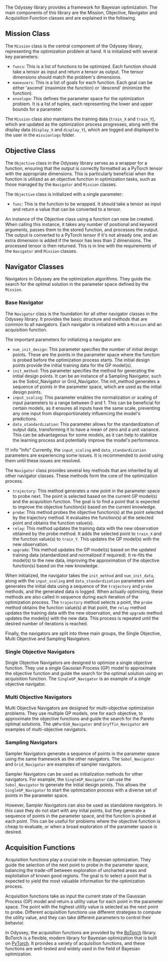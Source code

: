 The Odyssey library provides a framework for Bayesian optimization. The main components of this library are the Mission, Objective, Navigator and Acquisition Function classes and are explained in the following.

## Mission Class

The `Mission` class is the central component of the Odyssey library, representing the optimization problem at hand. It is initialized with several key parameters:

- `funcs`: This is a list of functions to be optimized. Each function should take a tensor as input and return a tensor as output. The tensor dimensions should match the problem's dimensions.
- `maneuvers`: This is a list of goals for each function. Each goal can be either 'ascend' (maximize the function) or 'descend' (minimize the function).
- `envelope`: This defines the parameter space for the optimization problem. It is a list of tuples, each representing the lower and upper bounds for a parameter.

The `Mission` class also maintains the training data (`train_X` and `train_Y`), which are updated as the optimization process progresses, along with the display data (`display_X` and `display_Y`), which are logged and displayed to the user in the `missionlogs` folder.

## Objective Class
The `Objective` class in the Odyssey library serves as a wrapper for a function, ensuring that the output is correctly formatted as a PyTorch tensor with the appropriate dimensions. This is particularly beneficial when the function is utilized as an objective function in optimization tasks, such as those managed by the `Navigator` and `Mission` classes. 

The `Objective` class is initialized with a single parameter:

- `func`: This is the function to be wrapped. It should take a tensor as input and return a value that can be converted to a tensor.

An instance of the Objective class using a function can now be created. When calling this instance, it takes any number of positional and keyword arguments, passes them to the stored function, and processes the output. The output is converted to a PyTorch tensor if it's not already one, and an extra dimension is added if the tensor has less than 2 dimensions. The processed tensor is then returned. This is in line with the requirements of the `Navigator` and `Mission` classes.

## Navigator Classes

Navigators in Odyssey are the optimization algorithms. They guide the search for the optimal solution in the parameter space defined by the `Mission`. 

### Base Navigator

The `Navigator` class is the foundation for all other navigator classes in the Odyssey library. It provides the basic structure and methods that are common to all navigators. Each navigator is initialized with a `Mission` and an acquisition function. 

The important parameters for initializing a navigator are:

- `num_init_design`: This parameter specifies the number of initial design points. These are the points in the parameter space where the function is probed before the optimization process starts. The initial design points provide the initial training data for the GP model(s).
- `init_method`: This parameter specifies the method for generating the initial design points. It can be an instance of a Sampling Navigator, such as the Sobol_Navigator or Grid_Navigator. The init_method generates a sequence of points in the parameter space, which are used as the initial design points.
- `input_scaling`: This parameter enables the normalization or scaling of input parameters to a range between 0 and 1. This can be beneficial for certain models, as it ensures all inputs have the same scale, preventing any one input from disproportionately influencing the model's predictions.
- `data_standardization`: This parameter allows for the standardization of output data, transforming it to have a mean of zero and a unit variance. This can be advantageous for some models, as it can help to stabilize the learning process and potentially improve the model's performance.

!!! info "Info"
    Currently, the `input_scaling` and `data_standardization` parameters are experiencing some issues. It is recommended to avoid using them until these issues are resolved.

The `Navigator` class provides several key methods that are inherited by all other navigator classes. These methods form the core of the optimization process.

- `trajectory`: This method generates a new point in the parameter space to probe next. The point is selected based on the current GP model(s) and the acquisition function. The goal is to find a point that is expected to improve the objective function(s) based on the current knowledge.
- `probe`: This method probes the objective function(s) at the point selected by the trajectory method. It evaluates the function(s) at the selected point and obtains the function value(s).
- `relay`: This method updates the training data with the new observation obtained by the probe method. It adds the selected point to `train_X` and the function value(s) to `train_Y`. This updates the GP model(s) with the new observation.
- `upgrade`: This method updates the GP model(s) based on the updated training data (standardized and normalized if required). It re-fits the model(s) to the new data, improving the approximation of the objective function(s) based on the new knowledge.

When initialized, the navigator takes the `init_method` and `num_init_data`, along with the `input_scaling` and `data_standardization` parameters and generates the initial data using a sequence of the `trajectory` and `probe` methods, and the generated data is logged. When actually optimizing, these methods are also called in sequence during each iteration of the optimization process. The `trajectory` method selects a point, the `probe` method obtains the function value(s) at that point, the `relay` method updates the training data with the new observation, and the `upgrade` method updates the model(s) with the new data. This process is repeated until the desired number of iterations is reached.

Finally, the navigators are split into three main groups, the Single Objective, Multi Objective and Sampling Navigators. 

### Single Objective Navigators
Single Objective Navigators are designed to optimize a single objective function. They use a single Gaussian Process (GP) model to approximate the objective function and guide the search for the optimal solution using an acquisition function. The `SingleGP_Navigator` is an example of a single objective navigator.

### Multi Objective Navigators

Multi Objective Navigators are designed for multi-objective optimization problems. They use multiple GP models, one for each objective, to approximate the objective functions and guide the search for the Pareto optimal solutions. The `qNParEGO_Navigator` and `Gryffin_Navigator` are examples of multi-objective navigators. 

### Sampling Navigators
Sampler Navigators generate a sequence of points in the parameter space using the same framework as the other navigators. The `Sobol_Navigator` and `Grid_Navigator` are examples of sampler navigators. 

Sampler Navigators can be used as initialization methods for other navigators. For example, the `SingleGP_Navigator` can use the `Sobol_Navigator` to generate the initial design points. This allows the `SingleGP_Navigator` to start the optimization process with a diverse set of points in the parameter space.

However, Sampler Navigators can also be used as standalone navigators. In this case they do not start with any inital points, but they generate a sequence of points in the parameter space, and the function is probed at each point. This can be useful for problems where the objective function is cheap to evaluate, or when a broad exploration of the parameter space is desired.


## Acquisition Functions

Acquisition functions play a crucial role in Bayesian optimization. They guide the selection of the next point to probe in the parameter space, balancing the trade-off between exploration of uncharted areas and exploitation of known good regions. The goal is to select a point that is expected to yield the most valuable information for the optimization process.

Acquisition functions take as input the current state of the Gaussian Process (GP) model and return a utility value for each point in the parameter space. The point with the highest utility value is selected as the next point to probe. Different acquisition functions use different strategies to compute the utility value, and they can take different parameters to control their behavior.

In Odyssey, the acquisition functions are provided by the [BoTorch](https://botorch.org/) library. BoTorch is a flexible, modern library for Bayesian optimization that is built on [PyTorch](https://pytorch.org/). It provides a variety of acquisition functions, and these functions are well-tested and widely used in the field of Bayesian optimization.
